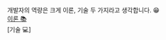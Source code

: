 개발자의 역량은 크게 이론, 기술 두 가지라고 생각합니다. 😁     
[이론 📚](https://github.com/mingeun2154/CS)    
[기술 💻]

<!---
mingeun2154/mingeun2154 is a ✨ special ✨ repository because its `README.md` (this file) appears on your GitHub profile.
You can click the Preview link to take a look at your changes.
--->
